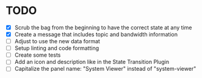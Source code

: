 # TODO

- [x] Scrub the bag from the beginning to have the correct state at any time
- [x] Create a message that includes topic and bandwidth information
- [ ] Adjust to use the new data format
- [ ] Setup linting and code formatting
- [ ] Create some tests
- [ ] Add an icon and description like in the State Transition Plugin
- [ ] Capitalize the panel name: "System Viewer" instead of "system-viewer"
